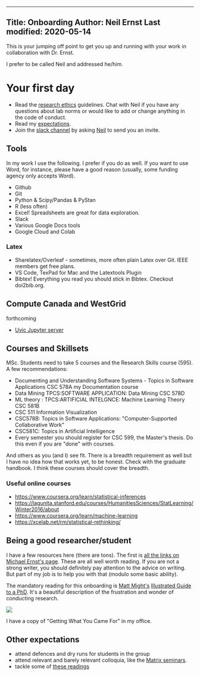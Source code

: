----
Title: Onboarding
Author: Neil Ernst
Last modified: 2020-05-14
----

This is your jumping off point to get you up and running with your work in collaboration with Dr. Ernst.

I prefer to be called Neil and addressed he/him. 

# Your first day

* Read the [research ethics](ethics.md) guidelines. Chat with Neil if you have any questions about lab norms or would like to add or change anything in the code of conduct. 
* Read my [expectations](expectations.asciidoc).
* Join the [slack channel](https://octera.slack.com) by asking [Neil](neil@neilernst.net) to send you an invite.

## Tools
In my work I use the following. I prefer if you do as well. If you want to use Word, for instance, please have a good reason (usually, some funding agency only accepts Word).

* Github
* Git
* Python & Scipy/Pandas & PyStan
* R (less often) 
* Excel! Spreadsheets are great for data exploration.
* Slack
* Various Google Docs tools
* Google Cloud and Colab

### Latex
* Sharelatex/Overleaf - sometimes, more often plain Latex over Git. IEEE members get free plans.
* VS Code, TexPad for Mac and the Latextools Plugin
* Bibtex! Everything you read you should stick in Bibtex. Checkout doi2bib.org. 

## Compute Canada and WestGrid
forthcoming 
* [Uvic Jupyter server](https://uvic.syzygy.ca)

## Courses and Skillsets
MSc. Students need to take 5 courses and the Research Skills course (595). A few recommendations:
- Documenting and Understanding Software Systems - Topics in Software Applications CSC 578A my Documentation course
- Data Mining TPCS:SOFTWARE APPLICATION: Data Mining CSC 578D
- ML theory : TPCS:ARTIFICIAL INTELGNCE: Machine Learning Theory  CSC 581B 
- CSC 511 Information Visualization
- CSC578B: Topics in Software Applications: "Computer-Supported Collaborative Work"
- CSC581C: Topics in Artificial Intelligence
- Every semester you should register for CSC 599, the Master's thesis. Do this even if you are "done" with courses.

And others as you (and I) see fit. There is a breadth requirement as well but I have no idea how that works yet, to be honest. Check with the graduate handbook. I think these courses should cover the breadth. 

### Useful online courses
* https://www.coursera.org/learn/statistical-inferences
* https://lagunita.stanford.edu/courses/HumanitiesSciences/StatLearning/Winter2016/about
* https://www.coursera.org/learn/machine-learning
* https://xcelab.net/rm/statistical-rethinking/

## Being a good researcher/student

I have a few resources here (there are tons). The first is [all the links on Michael Ernst's page](https://homes.cs.washington.edu/~mernst/advice/). These are all well worth reading. If you are not a strong writer, you should definitely pay attention to the advice on writing. But part of my job is to help you with that (modulo some basic ability). 

The mandatory reading for this onboarding is [Matt Might's](http://matt.might.net/) [Illustrated Guide to a PhD](http://matt.might.net/articles/phd-school-in-pictures/). It's a beautiful description of the frustration and wonder of conducting research. 

![](http://matt.might.net/articles/phd-school-in-pictures/images/PhDKnowledge.012.jpg)

I have a copy of "Getting What You Came For" in my office.

## Other expectations 
* attend defences and dry runs for students in the group
* attend relevant and barely relevant colloquia, like the [Matrix seminars](https://onlineacademiccommunity.uvic.ca/matrix/events/). 
* tackle some of [these readings](readings.md)
